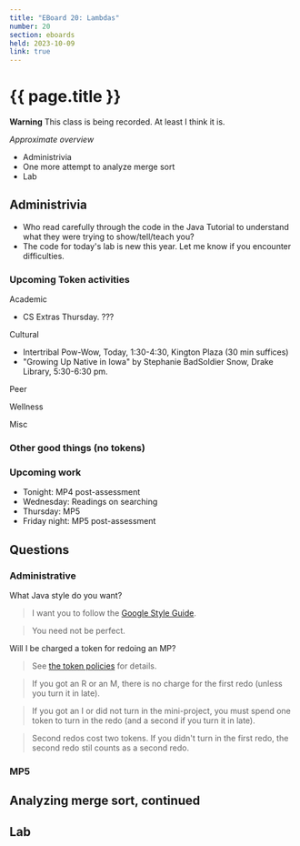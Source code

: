 ```yaml
---
title: "EBoard 20: Lambdas"
number: 20
section: eboards
held: 2023-10-09
link: true
---
```

# {{ page.title }}

**Warning** This class is being recorded.  At least I think it is.

_Approximate overview_

* Administrivia
* One more attempt to analyze merge sort
* Lab

Administrivia
-------------

* Who read carefully through the code in the Java Tutorial to understand
  what they were trying to show/tell/teach you?
* The code for today's lab is new this year.  Let me know if you encounter
  difficulties.

### Upcoming Token activities

Academic

* CS Extras Thursday.  ???

Cultural

* Intertribal Pow-Wow, Today, 1:30-4:30, Kington Plaza (30 min suffices)
* "Growing Up Native in Iowa" by Stephanie BadSoldier Snow, Drake Library,
  5:30-6:30 pm.

Peer

Wellness

Misc

### Other good things (no tokens)

### Upcoming work

* Tonight: MP4 post-assessment
* Wednesday: Readings on searching
* Thursday: MP5
* Friday night: MP5 post-assessment

Questions
---------

### Administrative

What Java style do you want?

> I want you to follow the [Google Style Guide](https://google.github.io/styleguide/javaguide.html).

> You need not be perfect.

Will I be charged a token for redoing an MP?

> See [the token policies](https://rebelsky.cs.grinnell.edu/Courses/CSC151/2023Fa/handouts/tokens) for details.

> If you got an R or an M, there is no charge for the first redo
  (unless you turn it in late).

> If you got an I or did not turn in the mini-project, you must
  spend one token to turn in the redo (and a second if you turn it
  in late).

> Second redos cost two tokens.  If you didn't turn in the first
  redo, the second redo stil counts as a second redo.

### MP5

Analyzing merge sort, continued
-------------------------------

Lab
---

